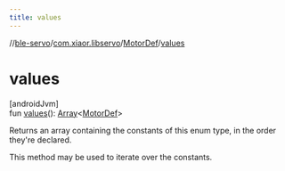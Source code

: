 ```yaml
---
title: values
---
```

//[ble-servo](../../../index.html)/[com.xiaor.libservo](../index.html)/[MotorDef](index.html)/[values](values.html)



# values



[androidJvm]\
fun [values](values.html)(): [Array](https://kotlinlang.org/api/latest/jvm/stdlib/kotlin/-array/index.html)&lt;[MotorDef](index.html)&gt;



Returns an array containing the constants of this enum type, in the order they're declared.



This method may be used to iterate over the constants.




